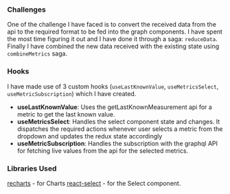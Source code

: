 ### Challenges

One of the challenge I have faced is to convert the received data from the api to the required format to be fed into the graph components. I have spent the most time figuring it out and I have done it through a saga: `reduceData`. Finally I have combined the new data received with the existing state using `combineMetrics` saga.

### Hooks

I have made use of 3 custom hooks (`useLastKnownValue`, `useMetricsSelect`, `useMetricSubscription`) which I have created.

- **useLastKnownValue**: Uses the getLastKnownMeasurement api for a metric to get the last known value.
- **useMetricsSelect**: Handles the select component state and changes. It dispatches the required actions whenever user selects a metric from the dropdown and updates the redux state accordingly
- **useMetricSubscription**: Handles the subscription with the graphql API for fetching live values from the api for the selected metrics.

### Libraries Used

[recharts](https://github.com/recharts/recharts) - for Charts
[react-select](https://github.com/JedWatson/react-select) - for the Select component.